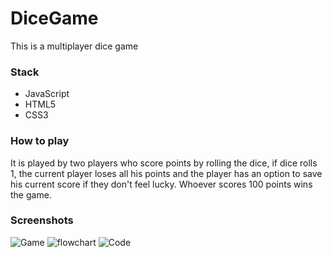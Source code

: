 # DiceGame

This is a multiplayer dice game

### Stack

- JavaScript
- HTML5
- CSS3

### How to play

It is played by two players who score points by rolling the dice, if dice rolls 1, the current player loses all his points and the player has an option to save his current score if they don't feel lucky. Whoever scores 100 points wins the game.

### Screenshots

![Game](https://user-images.githubusercontent.com/63575553/131983656-4e4137ae-a3bf-40e7-b365-8cf630e125c1.JPG)
![flowchart](https://user-images.githubusercontent.com/63575553/133595146-912d5c2e-8e89-42cb-8dd5-25e8a390bed8.png)
![Code](https://user-images.githubusercontent.com/63575553/131983641-28c3fca4-0415-429e-8d9f-0284d4aa7eca.JPG)
